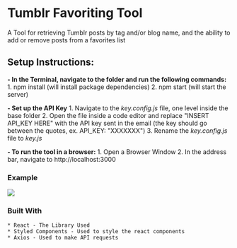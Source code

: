# Tumblr Favoriting Tool
A Tool for retrieving Tumblr posts by tag and/or blog name, and the ability to add or remove posts from a favorites list

## Setup Instructions:  
**- In the Terminal, navigate to the folder and run the following commands:**
    1. npm install (will install package dependencies)
    2. npm start (will start the server)

**- Set up the API Key**
    1. Navigate to the *key.config.js* file, one level inside the base folder
    2. Open the file inside a code editor and replace "INSERT API_KEY HERE" with the API key sent in the email (the key should go between the quotes, ex. API_KEY: "XXXXXXX")
    3. Rename the *key.config.js* file to *key.js*

**- To run the tool in a browser:**
    1. Open a Browser Window
    2. In the address bar, navigate to http://localhost:3000

### Example
![](Sample.gif)

### Built With
    * React - The Library Used
    * Styled Components - Used to style the react components
    * Axios - Used to make API requests
